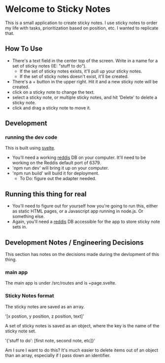 # Welcome to Sticky Notes

This is a small application to create sticky notes. 
I use sticky notes to order my life with tasks, prioritization based on position, etc.
I wanted to replicate that. 

## How To Use

* There's a text field in the center top of the screen. Write in a name for a set of sticky notes (IE: "stuff to do"). 
    * If the set of sticky notes exists, it'll pull up your sticky notes. 
    * If the set of sticky notes doesn't exist, it'll be created. 
* There's a + button in the upper right. Hit it and a new sticky note will be created.
* click on a sticky note to change the text.
* select a sticky note, or multiple sticky notes, and hit 'Delete' to delete a sticky note.
* click and drag a sticky note to move it. 

## Development

### running the dev code

This is built using [svelte](https://svelte.dev/). 

* You'll need a working [reddis](https://redis.io/) DB on your computer. It'll need to be working on the Reddis default port of 6379. 
* 'npm run dev' will bring it up on your computer. 
* 'npm run build' will build it for deployment.
    * To Do: figure out the adapter needed. 

## Running this thing for real

* You'll need to figure out for yourself how you're going to run this, either as static HTML pages, or a Javascript app running in node.js. Or something else. 
* Again, you'll need a [reddis](https://redis.io/) DB accessible for the app to store sticky note sets in.


## Development Notes / Engineering Decisions

This section has notes on the decisions made during the devlopment of this thing. 

### main app

The main app is under /src/routes and is +page.svelte. 

### Sticky Notes format

The sticky notes are saved as an array. 

'[x postion, y position, z position, text]'

A set of sticky notes is saved as an object, where the key is the name of the sticky note set.  

'{'stuff to do': [first note, second note, etc]}'

Am I sure I want to do this? It's much easier to delete items out of an object than an array, especially if I pass down an identifier. 